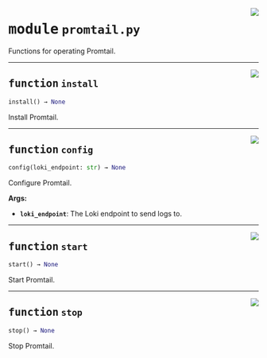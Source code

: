 <!-- markdownlint-disable -->

<a href="../src/promtail.py#L0"><img align="right" style="float:right;" src="https://img.shields.io/badge/-source-cccccc?style=flat-square"></a>

# <kbd>module</kbd> `promtail.py`
Functions for operating Promtail. 


---

<a href="../src/promtail.py#L7"><img align="right" style="float:right;" src="https://img.shields.io/badge/-source-cccccc?style=flat-square"></a>

## <kbd>function</kbd> `install`

```python
install() → None
```

Install Promtail. 


---

<a href="../src/promtail.py#L11"><img align="right" style="float:right;" src="https://img.shields.io/badge/-source-cccccc?style=flat-square"></a>

## <kbd>function</kbd> `config`

```python
config(loki_endpoint: str) → None
```

Configure Promtail. 



**Args:**
 
 - <b>`loki_endpoint`</b>:  The Loki endpoint to send logs to. 


---

<a href="../src/promtail.py#L19"><img align="right" style="float:right;" src="https://img.shields.io/badge/-source-cccccc?style=flat-square"></a>

## <kbd>function</kbd> `start`

```python
start() → None
```

Start Promtail. 


---

<a href="../src/promtail.py#L23"><img align="right" style="float:right;" src="https://img.shields.io/badge/-source-cccccc?style=flat-square"></a>

## <kbd>function</kbd> `stop`

```python
stop() → None
```

Stop Promtail. 


